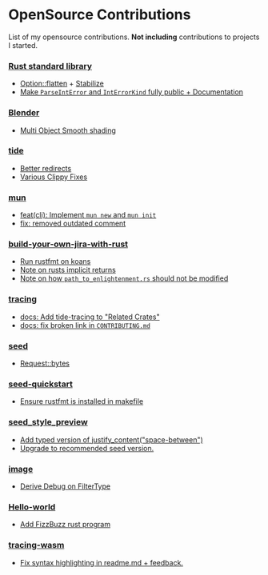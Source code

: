 # OpenSource Contributions

List of my opensource contributions. **Not including** contributions to projects I started.

### [Rust standard library](https://github.com/rust-lang/rust)

- [Option::flatten](https://github.com/rust-lang/rust/pull/60256) + [Stabilize](https://github.com/rust-lang/rust/pull/64747)
- [Make `ParseIntError` and `IntErrorKind` fully public + Documentation](https://github.com/rust-lang/rust/pull/55705)

### [Blender](https://developer.blender.org/)

- [Multi Object Smooth shading](https://developer.blender.org/rBe4c4e8566fdcf4b9c81a09d9559d358a9550d015)

### [tide](https://github.com/http-rs/tide)

- [Better redirects](https://github.com/http-rs/tide/pull/513)
- [Various Clippy Fixes](https://github.com/http-rs/tide/pull/526)

### [mun](https://github.com/mun-lang/mun)

- [feat(cli): Implement `mun new` and `mun init`](https://github.com/mun-lang/mun/pull/246)
- [fix: removed outdated comment](https://github.com/mun-lang/mun/pull/245)

### [build-your-own-jira-with-rust](https://github.com/LukeMathWalker/build-your-own-jira-with-rust)

- [Run rustfmt on koans](https://github.com/LukeMathWalker/build-your-own-jira-with-rust/pull/23)
- [Note on rusts implicit returns](https://github.com/LukeMathWalker/build-your-own-jira-with-rust/pull/24)
- [Note on how `path_to_enlightenment.rs` should not be modified](https://github.com/LukeMathWalker/build-your-own-jira-with-rust/pull/25)

### [tracing](https://github.com/tokio-rs/tracing)

- [docs: Add tide-tracing to "Related Crates"](https://github.com/tokio-rs/tracing/pull/850)
- [docs: fix broken link in `CONTRIBUTING.md`](https://github.com/tokio-rs/tracing/pull/851)

### [seed](https://github.com/seed-rs/seed)

- [Request::bytes](https://github.com/seed-rs/seed/pull/498)

### [seed-quickstart](https://github.com/seed-rs/seed-quickstart)

- [Ensure rustfmt is installed in makefile](https://github.com/seed-rs/seed-quickstart/pull/26)

### [seed_style_preview](https://github.com/rebo/seed_style_preview)

- [Add typed version of justify_content("space-between")](https://github.com/rebo/seed_style_preview/pull/5)
- [Upgrade to recommended seed version.](https://github.com/rebo/seed_style_preview/pull/4)

### [image](https://github.com/image-rs/image)

- [Derive Debug on FilterType](https://github.com/image-rs/image/pull/907)

### [Hello-world](https://github.com/Aniket965/Hello-world)

- [Add FizzBuzz rust program](https://github.com/Aniket965/Hello-world/pull/4622)

### [tracing-wasm](https://github.com/storyscript/tracing-wasm)

- [Fix syntax highlighting in readme.md + feedback.](https://github.com/storyscript/tracing-wasm/pull/1)